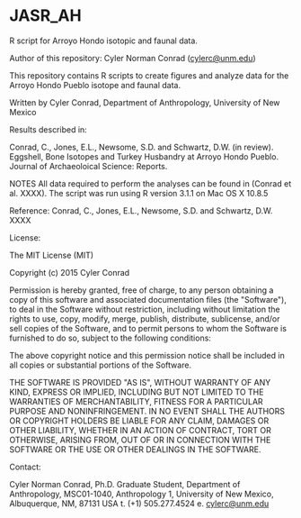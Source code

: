 # JASR_AH
R script for Arroyo Hondo isotopic and faunal data. 

Author of this repository:
Cyler Norman Conrad (cylerc@unm.edu)

This repository contains R scripts to create figures and analyze data for the Arroyo Hondo Pueblo isotope and faunal data.

Written by Cyler Conrad, Department of Anthropology, University of New Mexico 

Results described in:

Conrad, C., Jones, E.L., Newsome, S.D. and Schwartz, D.W. (in review). Eggshell, Bone Isotopes and Turkey Husbandry at Arroyo Hondo Pueblo. Journal of Archaeoloical Science: Reports.

NOTES All data required to perform the analyses can be found in (Conrad et al. XXXX). The script was run using R version 3.1.1 on Mac OS X 10.8.5

Reference: Conrad, C., Jones, E.L., Newsome, S.D. and Schwartz, D.W. XXXX

License:

The MIT License (MIT)

Copyright (c) 2015 Cyler Conrad

Permission is hereby granted, free of charge, to any person obtaining a copy of this software and associated documentation files (the "Software"), to deal in the Software without restriction, including without limitation the rights to use, copy, modify, merge, publish, distribute, sublicense, and/or sell copies of the Software, and to permit persons to whom the Software is furnished to do so, subject to the following conditions:

The above copyright notice and this permission notice shall be included in all copies or substantial portions of the Software.

THE SOFTWARE IS PROVIDED "AS IS", WITHOUT WARRANTY OF ANY KIND, EXPRESS OR IMPLIED, INCLUDING BUT NOT LIMITED TO THE WARRANTIES OF MERCHANTABILITY, FITNESS FOR A PARTICULAR PURPOSE AND NONINFRINGEMENT. IN NO EVENT SHALL THE AUTHORS OR COPYRIGHT HOLDERS BE LIABLE FOR ANY CLAIM, DAMAGES OR OTHER LIABILITY, WHETHER IN AN ACTION OF CONTRACT, TORT OR OTHERWISE, ARISING FROM, OUT OF OR IN CONNECTION WITH THE SOFTWARE OR THE USE OR OTHER DEALINGS IN THE SOFTWARE.

Contact:

Cyler Norman Conrad, Ph.D. Graduate Student, Department of Anthropology, MSC01-1040, Anthropology 1, University of New Mexico, Albuquerque, NM, 87131 USA t. (+1) 505.277.4524 e. cylerc@unm.edu 
